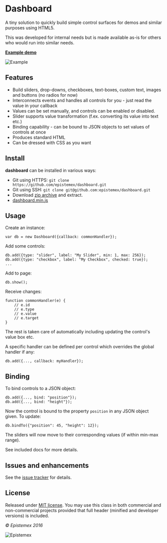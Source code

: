 Dashboard
=========

A tiny solution to quickly build simple control surfaces for demos and 
similar purposes using HTML5.

This was developed for internal needs but is made available as-is for
others who would run into similar needs.

**[Example demo](http://epistemex.github.io/dashboard/)**

![Example](http://i.imgur.com/YFNSWRR.png)


Features
--------

- Build sliders, drop-downs, checkboxes, text-boxes, custom text, images and buttons (no radios for now)
- Interconnects events and handles all controls for you - just read the value in your callback
- Values can be set manually, and controls can be enabled or disabled.
- Slider supports value transformation (f.ex. converting its value into text etc.)
- Binding capability - can be bound to JSON objects to set values of controls at once
- Produces standard HTML
- Can be dressed with CSS as you want


Install
-------

**dashboard** can be installed in various ways:

- Git using HTTPS: `git clone https://github.com/epistemex/dashboard.git`
- Git using SSH: `git clone git@github.com:epistemex/dashboard.git`
- Download [zip archive](https://github.com/epistemex/dashboard/archive/master.zip) and extract.
- [dashboard.min.js](https://raw.githubusercontent.com/epistemex/dashboard/master/dashboard.min.js)

	
Usage
-----

Create an instance:

	var db = new Dashboard({callback: commonHandler});
	
Add some controls:

	db.add({type: "slider", label: "My Slider", min: 1, max: 256}); 
	db.add({type: "checkbox", label: "My Checkbox", checked: true}); 
	...
	
Add to page:

	db.show();

Receive changes:

    function commonHandler(e) {
		// e.id
		// e.type
		// e.value
		// e.target
    }

The rest is taken care of automatically including updating the control's
value box etc.

A specific handler can be defined per control which overrides the global 
handler if any:

	db.add({..., callback: myHandler}); 

Binding
-------

To bind controls to a JSON object:

	db.add({..., bind: "position"}); 
	db.add({..., bind: "height"}); 

Now the control is bound to the property `position` in any JSON object given.
To update:

	db.bindTo({"position": 45, "height": 12});
	
The sliders will now move to their corresponding values (if within min-max range).

See included docs for more details.


Issues and enhancements
-----------------------

See the [issue tracker](https://github.com/epistemex/dashboard/issues) for details.


License
-------

Released under [MIT license](http://choosealicense.com/licenses/mit/). You may use this class in both commercial and non-commercial projects provided that full header (minified and developer versions) is included.


*&copy; Epistemex 2016*
 
![Epistemex](http://i.imgur.com/wZSsyt8.png)
